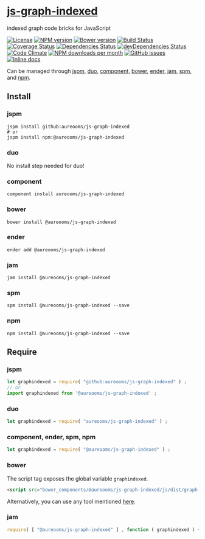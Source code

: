 [js-graph-indexed](http://make-github-pseudonymous-again.github.io/js-graph-indexed)
==

indexed graph code bricks for JavaScript

[![License](https://img.shields.io/github/license/make-github-pseudonymous-again/js-graph-indexed.svg?style=flat)](https://raw.githubusercontent.com/make-github-pseudonymous-again/js-graph-indexed/main/LICENSE)
[![NPM version](https://img.shields.io/npm/v/@aureooms/js-graph-indexed.svg?style=flat)](https://www.npmjs.org/package/@aureooms/js-graph-indexed)
[![Bower version](https://img.shields.io/bower/v/@aureooms/js-graph-indexed.svg?style=flat)](http://bower.io/search/?q=@aureooms/js-graph-indexed)
[![Build Status](https://img.shields.io/travis/make-github-pseudonymous-again/js-graph-indexed.svg?style=flat)](https://travis-ci.org/make-github-pseudonymous-again/js-graph-indexed)
[![Coverage Status](https://img.shields.io/coveralls/make-github-pseudonymous-again/js-graph-indexed.svg?style=flat)](https://coveralls.io/r/make-github-pseudonymous-again/js-graph-indexed)
[![Dependencies Status](https://img.shields.io/david/make-github-pseudonymous-again/js-graph-indexed.svg?style=flat)](https://david-dm.org/make-github-pseudonymous-again/js-graph-indexed#info=dependencies)
[![devDependencies Status](https://img.shields.io/david/dev/make-github-pseudonymous-again/js-graph-indexed.svg?style=flat)](https://david-dm.org/make-github-pseudonymous-again/js-graph-indexed#info=devDependencies)
[![Code Climate](https://img.shields.io/codeclimate/github/make-github-pseudonymous-again/js-graph-indexed.svg?style=flat)](https://codeclimate.com/github/make-github-pseudonymous-again/js-graph-indexed)
[![NPM downloads per month](https://img.shields.io/npm/dm/@aureooms/js-graph-indexed.svg?style=flat)](https://www.npmjs.org/package/@aureooms/js-graph-indexed)
[![GitHub issues](https://img.shields.io/github/issues/make-github-pseudonymous-again/js-graph-indexed.svg?style=flat)](https://github.com/make-github-pseudonymous-again/js-graph-indexed/issues)
[![Inline docs](http://inch-ci.org/github/make-github-pseudonymous-again/js-graph-indexed.svg?branch=master&style=shields)](http://inch-ci.org/github/make-github-pseudonymous-again/js-graph-indexed)

Can be managed through [jspm](https://github.com/jspm/jspm-cli),
[duo](https://github.com/duojs/duo),
[component](https://github.com/componentjs/component),
[bower](https://github.com/bower/bower),
[ender](https://github.com/ender-js/Ender),
[jam](https://github.com/caolan/jam),
[spm](https://github.com/spmjs/spm),
and [npm](https://github.com/npm/npm).

## Install

### jspm
```terminal
jspm install github:aureooms/js-graph-indexed
# or
jspm install npm:@aureooms/js-graph-indexed
```
### duo
No install step needed for duo!

### component
```terminal
component install aureooms/js-graph-indexed
```

### bower
```terminal
bower install @aureooms/js-graph-indexed
```

### ender
```terminal
ender add @aureooms/js-graph-indexed
```

### jam
```terminal
jam install @aureooms/js-graph-indexed
```

### spm
```terminal
spm install @aureooms/js-graph-indexed --save
```

### npm
```terminal
npm install @aureooms/js-graph-indexed --save
```

## Require
### jspm
```js
let graphindexed = require( "github:aureooms/js-graph-indexed" ) ;
// or
import graphindexed from '@aureooms/js-graph-indexed' ;
```
### duo
```js
let graphindexed = require( "aureooms/js-graph-indexed" ) ;
```

### component, ender, spm, npm
```js
let graphindexed = require( "@aureooms/js-graph-indexed" ) ;
```

### bower
The script tag exposes the global variable `graphindexed`.
```html
<script src="bower_components/@aureooms/js-graph-indexed/js/dist/graph-indexed.min.js"></script>
```
Alternatively, you can use any tool mentioned [here](http://bower.io/docs/tools/).

### jam
```js
require( [ "@aureooms/js-graph-indexed" ] , function ( graphindexed ) { ... } ) ;
```